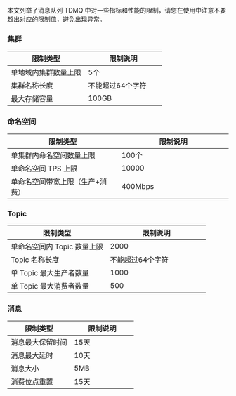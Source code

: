本文列举了消息队列 TDMQ 中对一些指标和性能的限制，请您在使用中注意不要超出对应的限制值，避免出现异常。
<style>
table th:nth-of-type(1) {
width: 50%;        
}
</style>

### 集群
| 限制类型 | 限制说明 | 
|---------|---------|
| 单地域内集群数量上限   | 5个  |
| 集群名称长度    |  不能超过64个字符  |
| 最大存储容量  | 100GB  |


### 命名空间
| 限制类型 | 限制说明 | 
|---------|---------|
| 单集群内命名空间数量上限  |  100个  |
| 单命名空间 TPS 上限  |  10000  |
| 单命名空间带宽上限（生产+消费）| 400Mbps  |


### Topic
| 限制类型 | 限制说明 | 
|---------|---------|
| 单命名空间内 Topic 数量上限  | 2000  |
| Topic 名称长度  | 不能超过64个字符  |
| 单 Topic 最大生产者数量  | 1000  |
| 单 Topic 最大消费者数量  | 500  |


### 消息
| 限制类型 | 限制说明 | 
|---------|---------|
| 消息最大保留时间  | 15天  |
| 消息最大延时  | 10天  |
| 消息大小  | 5MB  |
| 消费位点重置  | 15天  |

